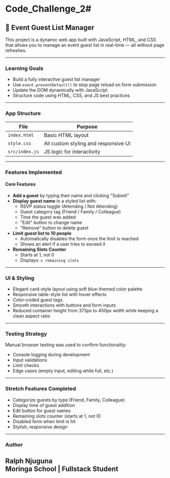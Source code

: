 # Code_Challenge_2#

## 🥳 Event Guest List Manager

This project is a dynamic web app built with JavaScript, HTML, and CSS that allows you to manage an event guest list in real-time — all without page refreshes.

---

### Learning Goals

- Build a fully interactive guest list manager
- Use `event.preventDefault()` to stop page reload on form submission
- Update the DOM dynamically with JavaScript
- Structure code using HTML, CSS, and JS best practices

---

### App Structure

| File          | Purpose                              |
|---------------|--------------------------------------|
| `index.html`  | Basic HTML layout                    |
| `style.css`   | All custom styling and responsive UI |
| `src/index.js`| JS logic for interactivity           |

---

### Features Implemented

#### Core Features

- **Add a guest** by typing their name and clicking "Submit"
- **Display guest name** in a styled list with:
  - RSVP status toggle (Attending / Not Attending)
  - Guest category tag (Friend / Family / Colleague)
  - Time the guest was added
  - "Edit" button to change name
  - "Remove" button to delete guest
- **Limit guest list to 10 people**  
  - Automatically disables the form once the limit is reached
  - Shows an alert if a user tries to exceed it
- **Remaining Slots Counter**
  - Starts at 1, not 0
  - Displays: `x remaining slots`

---

### UI & Styling

- Elegant card-style layout using soft blue-themed color palette
- Responsive table-style list with hover effects
- Color-coded guest tags.
- Smooth interactions with buttons and form inputs
- Reduced container height from 373px to 450px width while keeping a clean aspect ratio

---

###  Testing Strategy

Manual browser testing was used to confirm functionality:
- Console logging during development
- Input validations
- Limit checks
- Edge cases (empty input, editing while full, etc.)

---

###  Stretch Features Completed

- Categorize guests by type (Friend, Family, Colleague)
- Display time of guest addition
- Edit button for guest names
- Remaining slots counter (starts at 1, not 0)
- Disabled form when limit is hit
- Stylish, responsive design

---

### Author

Ralph Njuguna  
Moringa School | Fullstack Student  
---
